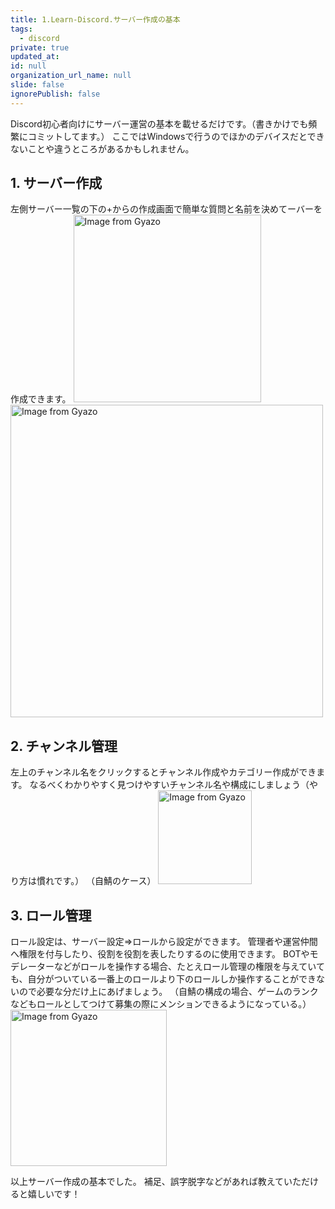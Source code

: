 ```yaml
---
title: 1.Learn-Discord.サーバー作成の基本
tags:
  - discord
private: true
updated_at: 
id: null
organization_url_name: null
slide: false
ignorePublish: false
---
```


Discord初心者向けにサーバー運営の基本を載せるだけです。（書きかけでも頻繁にコミットしてます。）
ここではWindowsで行うのでほかのデバイスだとできないことや違うところがあるかもしれません。
## 1. サーバー作成
左側サーバー一覧の下の+からの作成画面で簡単な質問と名前を決めてーバーを作成できます。
<a href="https://gyazo.com/caf92d826937a883d3734b386547c246"><img src="https://i.gyazo.com/caf92d826937a883d3734b386547c246.png" alt="Image from Gyazo" width="300"/></a>
<a href="https://gyazo.com/7c3eec1532c6929c64cb6a14f7277358"><img src="https://i.gyazo.com/7c3eec1532c6929c64cb6a14f7277358.png" alt="Image from Gyazo" width="500"/></a>

## 2. チャンネル管理
左上のチャンネル名をクリックするとチャンネル作成やカテゴリー作成ができます。
なるべくわかりやすく見つけやすいチャンネル名や構成にしましょう（やり方は慣れです。）
（自鯖のケース）
<a href="https://gyazo.com/743225b3858fdd2eecf6317dabfc3514"><img src="https://i.gyazo.com/743225b3858fdd2eecf6317dabfc3514.png" alt="Image from Gyazo" width="150"/></a>

## 3. ロール管理
ロール設定は、サーバー設定⇒ロールから設定ができます。
管理者や運営仲間へ権限を付与したり、役割を役割を表したりするのに使用できます。
BOTやモデレーターなどがロールを操作する場合、たとえロール管理の権限を与えていても、自分がついている一番上のロールより下のロールしか操作することができないので必要な分だけ上にあげましょう。
（自鯖の構成の場合、ゲームのランクなどもロールとしてつけて募集の際にメンションできるようになっている。）
<a href="https://gyazo.com/7692c60d2daa38b4c03d58e3dbf4e36c"><img src="https://i.gyazo.com/7692c60d2daa38b4c03d58e3dbf4e36c.png" alt="Image from Gyazo" width="250"/></a>

以上サーバー作成の基本でした。
補足、誤字脱字などがあれば教えていただけると嬉しいです！
